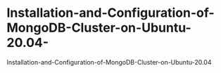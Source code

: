 # Installation-and-Configuration-of-MongoDB-Cluster-on-Ubuntu-20.04-
Installation-and-Configuration-of-MongoDB-Cluster-on-Ubuntu-20.04 
